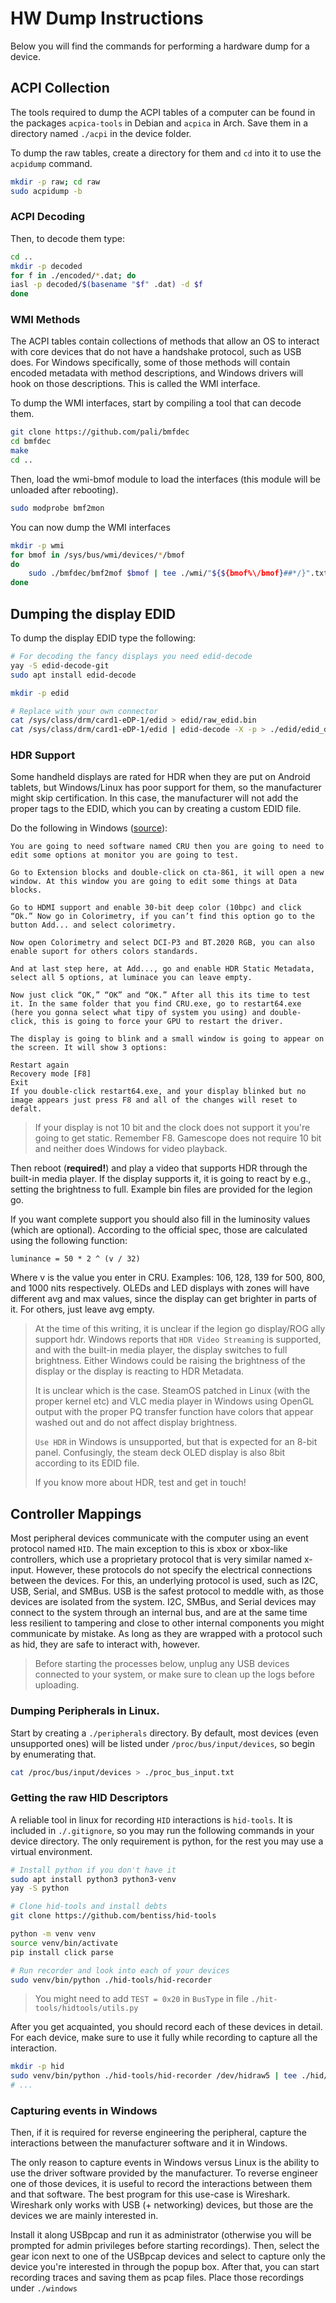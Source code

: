 # HW Dump Instructions
Below you will find the commands for performing a hardware dump for a device.

## ACPI Collection
The tools required to dump the ACPI tables of a computer can be found in the
packages `acpica-tools` in Debian and `acpica` in Arch.
Save them in a directory named `./acpi` in the device folder.

To dump the raw tables, create a directory for them and `cd` into it to use
the `acpidump` command.
```bash
mkdir -p raw; cd raw
sudo acpidump -b
```

### ACPI Decoding
Then, to decode them type:
```bash
cd ..
mkdir -p decoded
for f in ./encoded/*.dat; do
iasl -p decoded/$(basename "$f" .dat) -d $f
done
```

### WMI Methods
The ACPI tables contain collections of methods that allow an OS to interact with
core devices that do not have a handshake protocol, such as USB does.
For Windows specifically, some of those methods will contain encoded metadata
with method descriptions, and Windows drivers will hook on those descriptions.
This is called the WMI interface.

To dump the WMI interfaces, start by compiling a tool that can decode them.
```bash
git clone https://github.com/pali/bmfdec
cd bmfdec
make
cd ..
```

Then, load the wmi-bmof module to load the interfaces (this module will be unloaded
after rebooting).
```bash
sudo modprobe bmf2mon
```

You can now dump the WMI interfaces
```bash
mkdir -p wmi
for bmof in /sys/bus/wmi/devices/*/bmof
do
    sudo ./bmfdec/bmf2mof $bmof | tee ./wmi/"${${bmof%\/bmof}##*/}".txt
done
```

## Dumping the display EDID
To dump the display EDID type the following:
```bash
# For decoding the fancy displays you need edid-decode
yay -S edid-decode-git
sudo apt install edid-decode

mkdir -p edid

# Replace with your own connector
cat /sys/class/drm/card1-eDP-1/edid > edid/raw_edid.bin
cat /sys/class/drm/card1-eDP-1/edid | edid-decode -X -p > ./edid/edid_decoded.txt
```

### HDR Support
Some handheld displays are rated for HDR when they are put on Android tablets,
but Windows/Linux has poor support for them, so the manufacturer might skip
certification.
In this case, the manufacturer will not add the proper tags to the EDID, which
you can by creating a custom EDID file.

Do the following in Windows ([source](https://superuser.com/questions/1707661/how-can-i-turn-on-the-hdr-windows-setting-on-an-unsupported-display-by-force)):
```
You are going to need software named CRU then you are going to need to edit some options at monitor you are going to test.

Go to Extension blocks and double-click on cta-861, it will open a new window. At this window you are going to edit some things at Data blocks.

Go to HDMI support and enable 30-bit deep color (10bpc) and click “Ok.” Now go in Colorimetry, if you can’t find this option go to the button Add... and select colorimetry.

Now open Colorimetry and select DCI-P3 and BT.2020 RGB, you can also enable suport for others colors standards.

And at last step here, at Add..., go and enable HDR Static Metadata, select all 5 options, at luminace you can leave empty.

Now just click “OK,” “OK” and “OK.” After all this its time to test it. In the same folder that you find CRU.exe, go to restart64.exe (here you gonna select what tipy of system you using) and double-click, this is going to force your GPU to restart the driver.

The display is going to blink and a small window is going to appear on the screen. It will show 3 options:

Restart again
Recovery mode [F8]
Exit
If you double-click restart64.exe, and your display blinked but no image appears just press F8 and all of the changes will reset to defalt.
```

> If your display is not 10 bit and the clock does not support it you're going to get static. Remember F8. Gamescope does not require 10 bit and neither does Windows for video playback.

Then reboot (**required!**) and play a video that supports HDR through the built-in media player.
If the display supports it, it is going to react by e.g., setting the brightness to full.
Example bin files are provided for the legion go.

If you want complete support you should also fill in the luminosity values
(which are optional).
According to the official spec, those are calculated using the following function:

```
luminance = 50 * 2 ^ (v / 32)
```

Where v is the value you enter in CRU. Examples: 106, 128, 139 for 500, 800, and 1000 nits
respectively.
OLEDs and LED displays with zones will have different avg and max values, since 
the display can get brighter in parts of it. For others, just leave avg empty.

> At the time of this writing, it is unclear if the legion go display/ROG ally
> support hdr.
> Windows reports that `HDR Video Streaming` is supported, and with the built-in
> media player, the display switches to full brightness.
> Either Windows could be raising the brightness of the display or the display is
> reacting to HDR Metadata. 
> 
> It is unclear which is the case. SteamOS patched in Linux (with the proper kernel etc) 
> and VLC media player in Windows using OpenGL output with the proper PQ 
> transfer function have colors that appear washed out and do not affect 
> display brightness.
>
> `Use HDR` in Windows is unsupported, but that is expected for an
> 8-bit panel. Confusingly, the steam deck OLED display is also 8bit according to
> its EDID file.
>
> If you know more about HDR, test and get in touch!

## Controller Mappings
Most peripheral devices communicate with the computer using an event protocol named `HID`.
The main exception to this is xbox or xbox-like controllers, which use a proprietary
protocol that is very similar named x-input.
However, these protocols do not specify the electrical connections between the
devices.
For this, an underlying protocol is used, such as I2C, USB, Serial, and SMBus.
USB is the safest protocol to meddle with, as those devices are isolated from the
system.
I2C, SMBus, and Serial devices may connect to the system through an internal bus,
and are at the same time less resilient to tampering and close to other internal
components you might communicate by mistake.
As long as they are wrapped with a protocol such as hid, they are safe to interact
with, however.

> Before starting the processes below, unplug any USB devices connected to your
> system, or make sure to clean up the logs before uploading.

### Dumping Peripherals in Linux.
Start by creating a `./peripherals` directory.
By default, most devices (even unsupported ones) will be listed under `/proc/bus/input/devices`,
so begin by enumerating that.

```bash
cat /proc/bus/input/devices > ./proc_bus_input.txt
```

### Getting the raw HID Descriptors
A reliable tool in linux for recording `HID` interactions is `hid-tools`.
It is included in `./.gitignore`, so you may run the following commands in your
device directory.
The only requirement is python, for the rest you may use a virtual environment.
```bash
# Install python if you don't have it
sudo apt install python3 python3-venv
yay -S python

# Clone hid-tools and install debts
git clone https://github.com/bentiss/hid-tools

python -m venv venv
source venv/bin/activate
pip install click parse

# Run recorder and look into each of your devices
sudo venv/bin/python ./hid-tools/hid-recorder
```

> You might need to add `TEST = 0x20` in `BusType` in file `./hit-tools/hidtools/utils.py`

After you get acquainted, you should record each of these devices in detail.
For each device, make sure to use it fully while recording to capture all the 
interaction.

```bash
mkdir -p hid
sudo venv/bin/python ./hid-tools/hid-recorder /dev/hidraw5 | tee ./hid/touchscreen
# ...
```

### Capturing events in Windows
Then, if it is required for reverse engineering the peripheral, capture the
interactions between the manufacturer software and it in Windows.

The only reason to capture events in Windows versus Linux is the ability to
use the driver software provided by the manufacturer.
To reverse engineer one of those devices, it is useful to record the interactions
between them and that software.
The best program for this use-case is Wireshark.
Wireshark only works with USB (+ networking) devices, but those are the devices
we are mainly interested in.

Install it along USBpcap and run it as administrator (otherwise you will be
prompted for admin privileges before starting recordings).
Then, select the gear icon next to one of the USBpcap devices and select to capture
only the device you're interested in through the popup box.
After that, you can start recording traces and saving them as pcap files.
Place those recordings under `./windows`